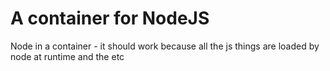 # A container for NodeJS

Node in a container - it should work
because all the js things are loaded
by node at runtime and the etc

